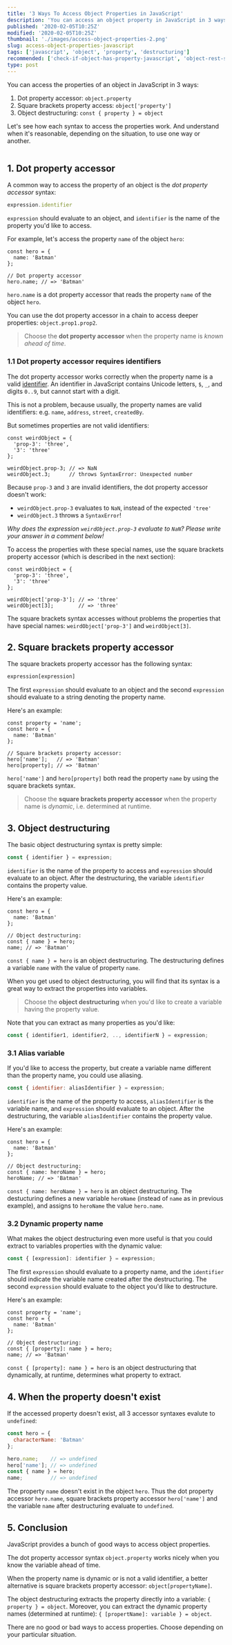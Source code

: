 ```yaml
---
title: '3 Ways To Access Object Properties in JavaScript'
description: 'You can access an object property in JavaScript in 3 ways: dot property accessor, square brackets property accessor, or object destructuring.'
published: '2020-02-05T10:25Z'
modified: '2020-02-05T10:25Z'
thumbnail: './images/access-object-properties-2.png'
slug: access-object-properties-javascript
tags: ['javascript', 'object', 'property', 'destructuring']
recommended: ['check-if-object-has-property-javascript', 'object-rest-spread-properties-javascript']
type: post
---
```


You can access the properties of an object in JavaScript in 3 ways: 

1. Dot property accessor: `object.property`
2. Square brackets property access: `object['property']`
3. Object destructuring: `const { property } = object`

Let's see how each syntax to access the properties work. And understand when it's reasonable, depending on the situation, to use one way or another.  

```toc
```

## 1. Dot property accessor

A common way to access the property of an object is the *dot property accessor* syntax:

```javascript
expression.identifier
```

`expression` should evaluate to an object, and `identifier` is the name of the property you'd like to access.

For example, let's access the property `name` of the object `hero`:

```javascript{5}
const hero = {
  name: 'Batman'
};

// Dot property accessor
hero.name; // => 'Batman'
```

`hero.name` is a dot property accessor that reads the property `name` of the object `hero`.  

You can use the dot property accessor in a chain to access deeper properties: `object.prop1.prop2`. 

> Choose the **dot property accessor** when the property name is *known ahead of time*.

### 1.1 Dot property accessor requires identifiers

The dot property accessor works correctly when the property name is a valid [identifier](https://developer.mozilla.org/en-US/docs/Glossary/Identifier). An identifier in JavaScript contains Unicode letters, `$`, `_`, and digits `0..9`, but cannot start with a digit.  

This is not a problem, because usually, the property names are valid identifiers: e.g. `name`, `address`, `street`, `createdBy`.  

But sometimes properties are not valid identifiers:

```javascript{5-6}
const weirdObject = {
  'prop-3': 'three',
  '3': 'three'
};

weirdObject.prop-3; // => NaN
weirdObject.3;      // throws SyntaxError: Unexpected number
```

Because `prop-3` and `3` are invalid identifiers, the dot property accessor doesn't work:

* `weirdObject.prop-3` evaluates to `NaN`, instead of the expected `'tree'` 
* `weirdObject.3` throws a `SyntaxError`! 

*Why does the expression `weirdObject.prop-3` evaluate to `NaN`? Please write your answer in a comment below!*

To access the properties with these special names, use the square brackets property accessor (which is described in the next section):

```javascript{5-6}
const weirdObject = {
  'prop-3': 'three',
  '3': 'three'
};

weirdObject['prop-3']; // => 'three'
weirdObject[3];        // => 'three' 
```

The square brackets syntax accesses without problems the properties that have special names: `weirdObject['prop-3']` and `weirdObject[3]`. 

## 2. Square brackets property accessor

The square brackets property accessor has the following syntax:

```javascript
expression[expression]
```

The first `expression` should evaluate to an object and the second `expression` should evaluate to a string denoting the property name. 

Here's an example:

```javascript{6-7}
const property = 'name';
const hero = {
  name: 'Batman'
};

// Square brackets property accessor:
hero['name'];   // => 'Batman'
hero[property]; // => 'Batman'
```

`hero['name']` and `hero[property]` both read the property `name` by using the square brackets syntax.  

> Choose the **square brackets property accessor** when the property name is *dynamic*, i.e. determined at runtime. 

## 3. Object destructuring

The basic object destructuring syntax is pretty simple:

```javascript
const { identifier } = expression;
```

`identifier` is the name of the property to access and `expression` should evaluate to an object. After the destructuring, the variable `identifier` contains the property value.  

Here's an example:

```javascript{5}
const hero = {
  name: 'Batman'
};

// Object destructuring:
const { name } = hero;
name; // => 'Batman'
```

`const { name } = hero` is an object destructuring. The destructuring defines a variable `name` with the value of property `name`.  

When you get used to object destructuring, you will find that its syntax is a great way to extract the properties into variables. 

> Choose the **object destructuring** when you'd like to create a variable having the property value. 

Note that you can extract as many properties as you'd like: 

```javascript
const { identifier1, identifier2, .., identifierN } = expression;
``` 

### 3.1 Alias variable

If you'd like to access the property, but create a variable name different than the property name, you could use aliasing.  

```javascript
const { identifier: aliasIdentifier } = expression;
```

`identifier` is the name of the property to access, `aliasIdentifier` is the variable name, and `expression` should evaluate to an object. After the destructuring, the variable `aliasIdentifier` contains the property value.  

Here's an example:

```javascript{5}
const hero = {
  name: 'Batman'
};

// Object destructuring:
const { name: heroName } = hero;
heroName; // => 'Batman'
```

`const { name: heroName } = hero` is an object destructuring. The destucturing defines a new variable `heroName` (instead of `name` as in previous example), and assigns to `heroName` the value `hero.name`.  

### 3.2 Dynamic property name

What makes the object destructuring even more useful is that you could extract to variables properties with the dynamic value:

```javascript
const { [expression]: identifier } = expression;
```

The first `expression` should evaluate to a property name, and the `identifier` should indicate the variable name created after the destructuring. The second `expression` should evaluate to the object you'd like to destructure.  

Here's an example:

```javascript{6}
const property = 'name';
const hero = {
  name: 'Batman'
};

// Object destructuring:
const { [property]: name } = hero;
name; // => 'Batman'
```

`const { [property]: name } = hero` is an object destructuring that dynamically, at runtime, determines what property to extract. 

## 4. When the property doesn't exist

If the accessed property doesn't exist, all 3 accessor syntaxes evalute to `undefined`:

```javascript
const hero = {
  characterName: 'Batman'
};

hero.name;    // => undefined
hero['name']; // => undefined
const { name } = hero;
name;         // => undefined
```

The property `name` doesn't exist in the object `hero`. Thus the dot property accessor `hero.name`, square brackets property accessor `hero['name']` and the variable `name` after destructuring evaluate to `undefined`.  

## 5. Conclusion

JavaScript provides a bunch of good ways to access object properties. 

The dot property accessor syntax `object.property` works nicely when you know the variable ahead of time.  

When the property name is dynamic or is not a valid identifier, a better alternative is square brackets property accessor: `object[propertyName]`. 

The object destructuring extracts the property directly into a variable: `{ property } = object`. Moreover, you can extract the dynamic property names (determined at runtime): `{ [propertName]: variable } = object`. 

There are no good or bad ways to access properties. Choose depending on your particular situation. 